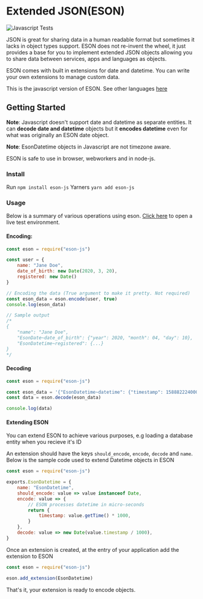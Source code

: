 # Extended JSON(ESON)

![Javascript Tests](https://github.com/Billcountry/eson/workflows/Javascript%20Tests/badge.svg?branch=master)

JSON is great for sharing data in a human readable format but sometimes it lacks in object types support.
ESON does not re-invent the wheel, it just provides a base for you to implement extended JSON objects allowing you to
share data between services, apps and languages as objects.

ESON comes with built in extensions for date and datetime. You can write your own extensions to manage
custom data.

This is the javascript version of ESON. See other languages [here](https://github.com/Billcountry/eson#languages)

## Getting Started
**Note**: Javascript doesn't support date and datetime as separate entities. It can **decode date and datetime** objects but it **encodes datetime** even for what was originally an ESON date object.

**Note**: EsonDatetime objects in Javascript are not timezone aware.

ESON is safe to use in browser, webworkers and in node-js.

### Install
Run `npm install eson-js`
Yarners `yarn add eson-js`

### Usage
Below is a summary of various operations using eson. 
<a href="https://repl.it/@Billcountry/eson-javascript" target="_blank">Click here</a> to open a live test environment.

#### Encoding:
```js
const eson = require("eson-js")

const user = {
    name: "Jane Doe",
    date_of_birth: new Date(2020, 3, 20),
    registered: new Date()
}

// Encoding the data (True argument to make it pretty. Not required)
const eson_data = eson.encode(user, true)
console.log(eson_data)

// Sample output
/*
{
    "name": "Jane Doe",
    "EsonDate~date_of_birth": {"year": 2020, "month": 04, "day": 10},
    "EsonDatetime~registered": {...}
}
*/
```

#### Decoding
```js
const eson = require("eson-js")

const eson_data = '{"EsonDatetime~datetime": {"timestamp": 1588822240000400}, "array": ["Some string",0,{"EsonDatetime~":{"timestamp":1588822240400000}},false,null]}'
const data = eson.decode(eson_data)

console.log(data)
```

#### Extending ESON
You can extend ESON to achieve various purposes, e.g loading a database entity when you recieve it's ID

An extension should have the keys `should_encode`, `encode`, `decode` and `name`. Below is the sample code used to extend Datetime objects in ESON
```js
const eson = require("eson-js")

exports.EsonDatetime = {
    name: "EsonDatetime",
    should_encode: value => value instanceof Date,
    encode: value => {
        // ESON processes datetime in micro-seconds
        return {
            timestamp: value.getTime() * 1000,
        }
    },
    decode: value => new Date(value.timestamp / 1000),
}
```

Once an extension is created, at the entry of your application add the extension to ESON
```js
const eson = require("eson-js")

eson.add_extension(EsonDatetime)
```

That's it, your extension is ready to encode objects.
